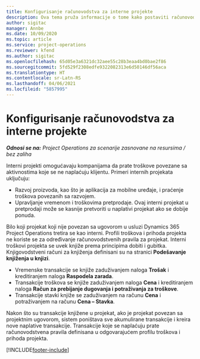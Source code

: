 ```yaml
---
title: Konfigurisanje računovodstva za interne projekte
description: Ova tema pruža informacije o tome kako postaviti računovodstvene prakse za interne projekte u usluzi Project Operations.
author: sigitac
manager: Annbe
ms.date: 10/09/2020
ms.topic: article
ms.service: project-operations
ms.reviewer: kfend
ms.author: sigitac
ms.openlocfilehash: 65d05e3a6321dc32aee55c28b3eaa4bd0bae2f86
ms.sourcegitcommit: 5fd529f2308edfe9322082313e6d50146df56aca
ms.translationtype: HT
ms.contentlocale: sr-Latn-RS
ms.lasthandoff: 04/06/2021
ms.locfileid: "5857995"
---
```

# <a name="configure-accounting-for-internal-projects"></a>Konfigurisanje računovodstva za interne projekte

_**Odnosi se na:** Project Operations za scenarije zasnovane na resursima / bez zaliha_

Interni projekti omogućavaju kompanijama da prate troškove povezane sa aktivnostima koje se ne naplaćuju klijentu. Primeri internih projekata uključuju:

- Razvoj proizvoda, kao što je aplikacija za mobilne uređaje, i praćenje troškova povezanih sa razvojem.
- Upravljanje vremenom i troškovima pretprodaje. Ovaj interni projekat u pretprodaji može se kasnije pretvoriti u naplativi projekat ako se dobije ponuda.

Bilo koji projekat koji nije povezan sa ugovorom u usluzi Dynamics 365 Project Operations tretira se kao interni. Profili troškova i prihoda projekta ne koriste se za određivanje računovodstvenih pravila za projekat. Interni troškovi projekta se uvek knjiže prema principima dobiti i gubitka. Knjigovodstveni računi za knjiženja definisani su na stranici **Podešavanje knjiženja u knjizi**.

- Vremenske transakcije se knjiže zaduživanjem naloga **Trošak** i kreditiranjem naloga **Raspodela zarada**.
- Transakcije troškova se knjiže zaduživanjem naloga **Cena** i kreditiranjem naloga **Račun za prebijanje dugovanja i potraživanja za troškove**.
- Transakcije stavki knjiže se zaduživanjem na računu **Cena** i potraživanjem na računu **Cena – Stavka**.

Nakon što su transakcije knjižene u projekat, ako je projekat povezan sa projektnim ugovorom, sistem poništava sve akumulirane transakcije i kreira nove naplative transakcije. Transakcije koje se naplaćuju prate računovodstvena pravila definisana u odgovarajućem profilu troškova i prihoda projekta.




[!INCLUDE[footer-include](../includes/footer-banner.md)]
